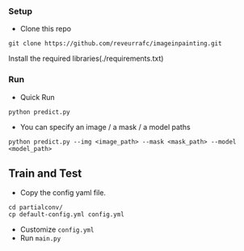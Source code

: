 ### Setup
- Clone this repo
```
git clone https://github.com/reveurrafc/imageinpainting.git
```
Install the required libraries(./requirements.txt)

### Run
- Quick Run
```
python predict.py
```

- You can specify an image / a mask / a model paths
```
python predict.py --img <image_path> --mask <mask_path> --model <model_path>
```

## Train and Test
- Copy the config yaml file.
```
cd partialconv/
cp default-config.yml config.yml
```
- Customize `config.yml`
- Run `main.py`
